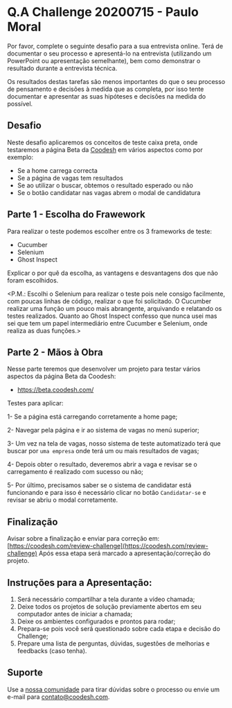 # Q.A Challenge 20200715 - Paulo Moral

Por favor, complete o seguinte desafio para a sua entrevista online. Terá de documentar o seu processo e apresentá-lo na entrevista (utilizando um PowerPoint ou apresentação semelhante), bem como demonstrar o resultado durante a entrevista técnica.

Os resultados destas tarefas são menos importantes do que o seu processo de pensamento e decisões à medida que as completa, por isso tente documentar e apresentar as suas hipóteses e decisões na medida do possível.

## Desafio

Neste desafio aplicaremos os conceitos de teste caixa preta, onde testaremos a página Beta da [Coodesh](https://beta.coodesh.com/) em vários aspectos como por exemplo:

- Se a home carrega correcta
- Se a página de vagas tem resultados
- Se ao utilizar o buscar, obtemos o resultado esperado ou não
- Se o botão candidatar nas vagas abrem o modal de candidatura

## Parte 1 - Escolha do Frawework

Para realizar o teste podemos escolher entre os 3 frameworks de teste:

- Cucumber
- Selenium
- Ghost Inspect

Explicar o por quê da escolha, as vantagens e desvantagens dos que não foram escolhidos.

<P.M.: Escolhi o Selenium para realizar o teste pois nele consigo facilmente, com poucas linhas de código, realizar o que foi solicitado. O Cucumber realizar uma função um pouco mais abrangente, arquivando e relatando os testes realizados. Quanto ao Ghost Inspect confesso que nunca usei mas sei que tem um papel intermediário entre Cucumber e Selenium, onde realiza as duas funções.>


## Parte 2 - Mãos à Obra

Nesse parte teremos que desenvolver um projeto para testar vários aspectos da página Beta da Coodesh:

- https://beta.coodesh.com/


Testes para aplicar:

1- Se a página está carregando corretamente a home page;

2- Navegar pela página e ir ao sistema de vagas no menú superior;

3- Um vez na tela de vagas, nosso sistema de teste automatizado terá que buscar por `uma empresa` onde terá um ou mais resultados de vagas;

4- Depois obter o resultado, deveremos abrir a vaga e revisar se o carregamento é realizado com sucesso ou não;

5- Por último, precisamos saber se o sistema de candidatar está funcionando e para isso é necessário clicar no botão `Candidatar-se` e revisar se abriu o modal corretamente.

## Finalização

Avisar sobre a finalização e enviar para correção em: [https://coodesh.com/review-challenge](https://coodesh.com/review-challenge)
Após essa etapa será marcado a apresentação/correção do projeto.

## Instruções para a Apresentação:

1. Será necessário compartilhar a tela durante a vídeo chamada;
2. Deixe todos os projetos de solução previamente abertos em seu computador antes de iniciar a chamada;
3. Deixe os ambientes configurados e prontos para rodar;
4. Prepara-se pois você será questionado sobre cada etapa e decisão do Challenge;
5. Prepare uma lista de perguntas, dúvidas, sugestões de melhorias e feedbacks (caso tenha).

## Suporte

Use a [nossa comunidade](https://coodesh.com/desenvolvedores#community) para tirar dúvidas sobre o processo ou envie um e-mail para contato@coodesh.com.



